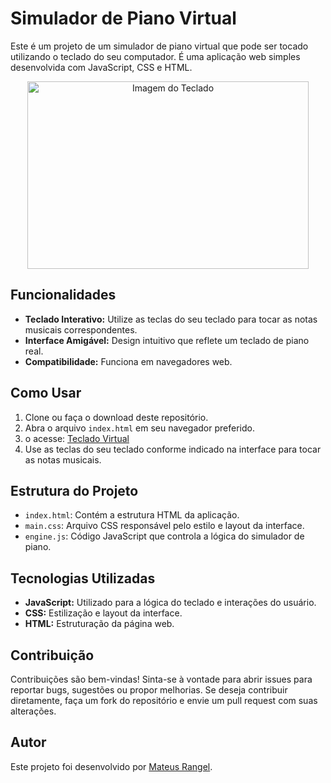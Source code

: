 # Simulador de Piano Virtual

Este é um projeto de um simulador de piano virtual que pode ser tocado utilizando o teclado do seu computador. É uma aplicação web simples desenvolvida com JavaScript, CSS e HTML.

<div align="center">
<img src="https://github.com/MateusRangel1101/Teclado-Virtual/assets/142257269/b53e20c8-059f-4eb3-8461-bb379d8b27ad" alt="Imagem do Teclado" width="450" height="300">
</div>

## Funcionalidades

- **Teclado Interativo:** Utilize as teclas do seu teclado para tocar as notas musicais correspondentes.
- **Interface Amigável:** Design intuitivo que reflete um teclado de piano real.
- **Compatibilidade:** Funciona em navegadores web.

## Como Usar

1. Clone ou faça o download deste repositório.
2. Abra o arquivo `index.html` em seu navegador preferido.
3. o acesse: <a href="https://majestic-axolotl-a2afc6.netlify.app/">Teclado Virtual</a>
4. Use as teclas do seu teclado conforme indicado na interface para tocar as notas musicais.

## Estrutura do Projeto

- `index.html`: Contém a estrutura HTML da aplicação.
- `main.css`: Arquivo CSS responsável pelo estilo e layout da interface.
- `engine.js`: Código JavaScript que controla a lógica do simulador de piano.

## Tecnologias Utilizadas

- **JavaScript:** Utilizado para a lógica do teclado e interações do usuário.
- **CSS:** Estilização e layout da interface.
- **HTML:** Estruturação da página web.

## Contribuição

Contribuições são bem-vindas! Sinta-se à vontade para abrir issues para reportar bugs, sugestões ou propor melhorias. Se deseja contribuir diretamente, faça um fork do repositório e envie um pull request com suas alterações.

## Autor

Este projeto foi desenvolvido por [Mateus Rangel](https://github.com/MateusRangel1101).

